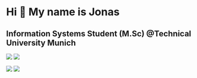 Hi 👋 My name is Jonas
=============================

Information Systems Student (M.Sc) @Technical University Munich
---------------------------------------------------------------

![](https://raw.githubusercontent.com/JonasBaeumer/github-stats/master/generated/overview.svg#gh-dark-mode-only)
![](https://raw.githubusercontent.com/JonasBaeumer/github-stats/master/generated/overview.svg#gh-light-mode-only)

![](https://raw.githubusercontent.com/JonasBaeumer/github-stats/master/generated/languages.svg#gh-dark-mode-only)
![](https://raw.githubusercontent.com/JonasBaeumer/github-stats/master/generated/languages.svg#gh-light-mode-only)
